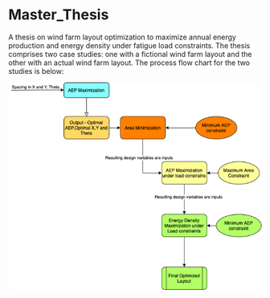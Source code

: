 # Master_Thesis
A thesis on wind farm layout optimization to maximize annual energy production and energy density under fatigue load constraints. The thesis comprises two case studies: one with a fictional wind farm layout and the other with an actual wind farm layout. The process flow chart for the two studies is below:

![Flowchart](./thesis_vik.drawio.png)
